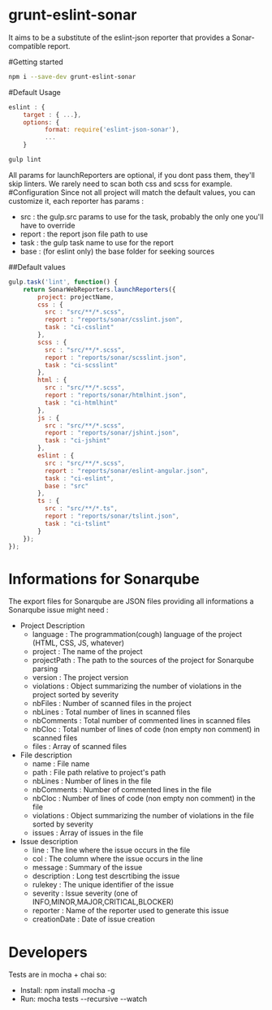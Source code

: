 # grunt-eslint-sonar
It aims to be a substitute of the eslint-json reporter that provides a Sonar-compatible report.

#Getting started
```bash
npm i --save-dev grunt-eslint-sonar
```

#Default Usage
```Javascript
eslint : {
    target : { ...},
    options: {
          format: require('eslint-json-sonar'),
          ...
    }
```
```bash
gulp lint
```

All params for launchReporters are optional, if you dont pass them, they'll skip linters. We rarely need to scan both css and scss for example.
#Configuration
Since not all project will match the default values, you can customize it, each reporter has params :

* src : the gulp.src params to use for the task, probably the only one you'll have to override
* report : the report json file path to use
* task : the gulp task name to use for the report
* base : (for eslint only) the base folder for seeking sources

##Default values
```Javascript
gulp.task('lint', function() {
    return SonarWebReporters.launchReporters({
        project: projectName,
        css : {
          src : "src/**/*.scss",
          report : "reports/sonar/csslint.json",
          task : "ci-csslint"
        },
        scss : {
          src : "src/**/*.scss",
          report : "reports/sonar/scsslint.json",
          task : "ci-scsslint"
        },
        html : {
          src : "src/**/*.scss",
          report : "reports/sonar/htmlhint.json",
          task : "ci-htmlhint"
        },
        js : {
          src : "src/**/*.scss",
          report : "reports/sonar/jshint.json",
          task : "ci-jshint"
        },
        eslint : {
          src : "src/**/*.scss",
          report : "reports/sonar/eslint-angular.json",
          task : "ci-eslint",
          base : "src"
        },
        ts : {
          src : "src/**/*.ts",
          report : "reports/sonar/tslint.json",
          task : "ci-tslint"
        }
    });
});
```

# Informations for Sonarqube
The export files for Sonarqube are JSON files providing all informations a Sonarqube issue might need :

* Project Description
  * language : The programmation(cough) language of the project (HTML, CSS, JS, whatever)
  * project : The name of the project
  * projectPath : The path to the sources of the project for Sonarqube parsing
  * version : The project version
  * violations : Object summarizing the number of violations in the project sorted by severity
  * nbFiles : Number of scanned files in the project
  * nbLines : Total number of lines in scanned files
  * nbComments : Total number of commented lines in scanned files
  * nbCloc : Total number of lines of code (non empty non comment) in scanned files
  * files : Array of scanned files
* File description
  * name : File name
  * path : File path relative to project's path
  * nbLines : Number of lines in the file
  * nbComments : Number of commented lines in the file
  * nbCloc : Number of lines of code (non empty non comment) in the file
  * violations : Object summarizing the number of violations in the file sorted by severity
  * issues : Array of issues in the file
* Issue description
  * line : The line where the issue occurs in the file
  * col : The column where the issue occurs in the line
  * message : Summary of the issue
  * description : Long test descrtibing the issue
  * rulekey : The unique identifier of the issue
  * severity : Issue severity (one of INFO,MINOR,MAJOR,CRITICAL,BLOCKER)
  * reporter : Name of the reporter used to generate this issue
  * creationDate : Date of issue creation

# Developers
Tests are in mocha + chai so:
- Install: npm install mocha -g
- Run: mocha tests --recursive --watch
